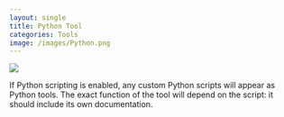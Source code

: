 ```yaml
---
layout: single
title: Python Tool
categories: Tools
image: /images/Python.png
---
```


![]({{page.image}})

If Python scripting is enabled, any custom Python scripts will appear as Python tools. The exact function of the tool will depend on the script: it should include its own documentation.
